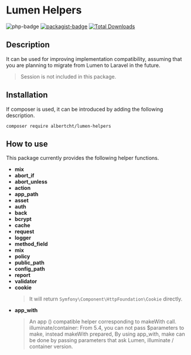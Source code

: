 Lumen Helpers
==========
![php-badge](https://img.shields.io/packagist/php-v/albertcht/lumen-helpers.svg)
[![packagist-badge](https://img.shields.io/packagist/v/albertcht/lumen-helpers.svg)](https://packagist.org/packages/albertcht/lumen-helpers)
[![Total Downloads](https://poser.pugx.org/albertcht/lumen-helpers/downloads)](https://packagist.org/packages/albertcht/lumen-helpers)


## Description

It can be used for improving implementation compatibility, assuming that you are planning to migrate from Lumen to Laravel in the future.

> Session is not included in this package.

## Installation

If composer is used, it can be introduced by adding the following description.

```
composer require albertcht/lumen-helpers
```

## How to use

This package currently provides the following helper functions.

- **mix**
- **abort_if**
- **abort_unless**
- **action**
- **app_path**
- **asset**
- **auth**
- **back**
- **bcrypt**
- **cache**
- **request**
- **logger**
- **method_field**
- **mix**
- **policy**
- **public_path**
- **config_path**
- **report**
- **validator**
- **cookie**
     > It will return `Symfony\Component\HttpFoundation\Cookie` directly.
- **app_with**
    > An app () compatible helper corresponding to makeWith call.
    > illuminate/container: From 5.4, you can not pass $parameters to make, instead makeWith prepared,
    > By using app_with, make can be done by passing parameters that ask Lumen, illuminate / container version.
